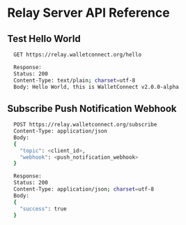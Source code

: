 # Relay Server API Reference

## Test Hello World

```bash
  GET https://relay.walletconnect.org/hello

  Response:
  Status: 200
  Content-Type: text/plain; charset=utf-8
  Body: Hello World, this is WalletConnect v2.0.0-alpha
```

## Subscribe Push Notification Webhook

```bash
  POST https://relay.walletconnect.org/subscribe
  Content-Type: application/json
  Body:
  {
    "topic": <client_id>,
    "webhook": <push_notification_webhook>
  }

  Response:
  Status: 200
  Content-Type: application/json; charset=utf-8
  Body:
  {
    "success": true
  }
```

